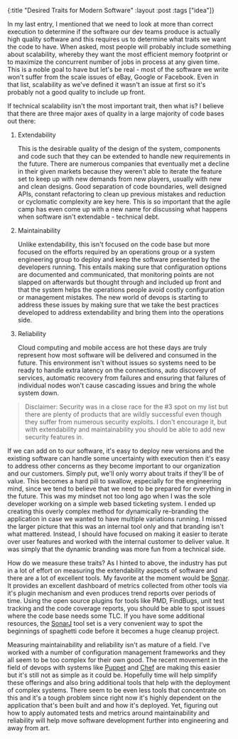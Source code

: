 {:title "Desired Traits for Modern Software"
 :layout :post
 :tags ["idea"]}

In my last entry, I mentioned that we need to look at more than correct execution
to determine if the software our dev teams produce is actually high quality
software and this requires us to determine what traits we want the code to have.
When asked, most people will probably include something about scalability, whereby
they want the most efficient memory footprint or to maximize the concurrent number
of jobs in process at any given time. This is a noble goal to have but let's be
real - most of the software we write won't suffer from the scale issues of eBay,
Google or Facebook. Even in that list, scalability as we've defined it wasn't an
issue at first so it's probably not a good quality to include up front.

If technical scalability isn't the most important trait, then what is? I believe
that there are three major axes of quality in a large majority of code bases out
there:

1. Extendability

	This is the desirable quality of the design of the system, components and code
	such that they can be extended to handle new requirements in the future. There
	are numerous companies that eventually met a decline in their given markets because
	they weren't able to iterate the feature set to keep up with new demands from new
	players, usually with new and clean designs. Good separation of code boundaries,
	well designed APIs, constant refactoring to clean up previous mistakes and reduction
	or cyclomatic complexity are key here. This is so important that the agile camp
	has even come up with a new name for discussing what happens when software isn't
	extendable - technical debt.

2. Maintainability

	Unlike extendability, this isn't focused on the code base but more focused on the
	efforts required by an operations group or a system engineering group to deploy and
	keep the software presented by the developers running. This entails making sure that
	configuration options are documented and communicated, that monitoring points are not
	slapped on afterwards but thought through and included up front and that the system
	helps the operations people avoid costly configuration or management mistakes. The new
	world of devops is starting to address these issues by making sure that we take the
	best practices developed to address extendability and bring them into the operations
	side.

3. Reliability

	Cloud computing and mobile access are hot these days are truly represent how most
	software will be delivered and consumed in the future. This environment isn\'t without
	issues so systems need to be ready to handle extra latency on the connections, auto
	discovery of services, automatic recovery from failures and ensuring that failures of
	individual nodes won't cause cascading issues and bring the whole system down.


> Disclaimer: Security was in a close race for the #3 spot on my list but there are
> plenty of products that are wildly successful even though they suffer from numerous
> security exploits. I don't encourage it, but with extendability and maintainability
> you should be able to add new security features in.

If we can add on to our software, it's easy to deploy new versions and the
existing software can handle some uncertainty with execution then it's easy to
address other concerns as they become important to our organization and our
customers. Simply put, we'll only worry about traits if they'll be of value. This
becomes a hard pill to swallow, especially for the engineering mind, since we tend
to believe that we need to be prepared for everything in the future. This was my
mindset not too long ago when I was the sole developer working on a simple web
based ticketing system. I ended up creating this overly complex method for dynamically
re-branding the application in case we wanted to have multiple variations running.
I missed the larger picture that this was an internal tool only and that branding
isn't what mattered. Instead, I should have focused on making it easier to iterate
over user features and worked with the internal customer to deliver value. It was
simply that the dynamic branding was more fun from a technical side.

How do we measure these traits? As I hinted to above, the industry has put in a lot of
effort on measuring the extendability aspects of software and there are a lot of excellent
tools. My favorite at the moment would be [Sonar][sonar]. It provides an excellent
dashboard of metrics collected from other tools via it's plugin mechanism and even produces
trend reports over periods of time. Using the open source plugins for tools like PMD,
FindBugs, unit test tracking and the code coverage reports, you should be able to spot
issues where the code base needs some TLC. If you have some additional resources, the
[SonarJ][sonarj] tool set is a very convenient way to spot the beginnings of spaghetti
code before it becomes a huge cleanup project.

Measuring maintainability and reliability isn't as mature of a field. I've worked with
a number of configuration management frameworks and they all seem to be too complex for
their own good. The recent movement in the field of devops with systems like [Puppet][puppet]
and [Chef][chef] are making this easier but it's still not as simple as it could be. Hopefully
time will help simplify these offerings and also bring additional tools that help with the
deployment of complex systems. There seem to be even less tools that concentrate on this and
it's a tough problem since right now it's highly dependent on the application that's been
built and and how it's deployed. Yet, figuring out how to apply automated tests and metrics
 around maintainability and reliability will help move software development further into
 engineering and away from art.

[sonar]: http://www.sonarsource.org/
[sonarj]: http://www.hello2morrow.com/products/sonarj
[puppet]: http://www.puppetlabs.com
[chef]: http://wiki.opscode.com/display/chef/Home
